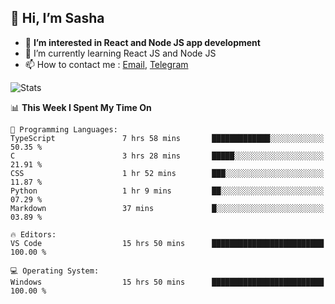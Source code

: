 ## 👋 Hi, I’m Sasha

- 👀 **I’m interested in React and Node JS app development** 
- 🌱 I’m currently learning React JS and Node JS
- 📫 How to contact me : [Email](mailto:sanyuchilas@gmail.com), [Telegram](https://t.me/sanyuchilas)

![Stats](https://github-readme-stats.vercel.app/api?username=sanyuchilas&show_icons=true&theme=react&hide=issues&count_private=true&layout=compact)

<!--START_SECTION:waka-->
📊 **This Week I Spent My Time On** 

```text
💬 Programming Languages: 
TypeScript               7 hrs 58 mins       █████████████░░░░░░░░░░░░   50.35 % 
C                        3 hrs 28 mins       █████░░░░░░░░░░░░░░░░░░░░   21.91 % 
CSS                      1 hr 52 mins        ███░░░░░░░░░░░░░░░░░░░░░░   11.87 % 
Python                   1 hr 9 mins         ██░░░░░░░░░░░░░░░░░░░░░░░   07.29 % 
Markdown                 37 mins             █░░░░░░░░░░░░░░░░░░░░░░░░   03.89 % 

🔥 Editors: 
VS Code                  15 hrs 50 mins      █████████████████████████   100.00 % 

💻 Operating System: 
Windows                  15 hrs 50 mins      █████████████████████████   100.00 % 
```


<!--END_SECTION:waka-->
